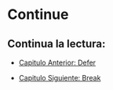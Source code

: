 # Continue

## Continua la lectura:

- [Capitulo Anterior: Defer](./../26_Defer)

- [Capitulo Siguiente: Break](./../28_Break)

